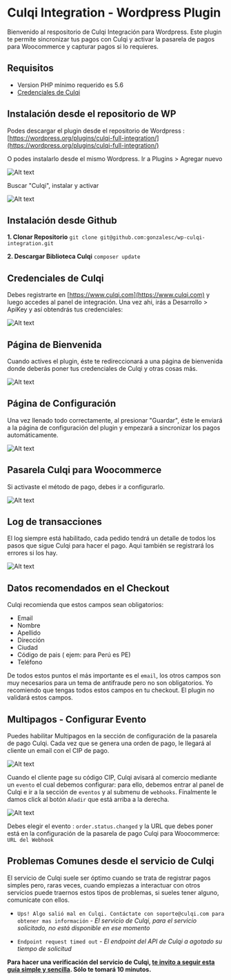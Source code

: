 # Culqi Integration - Wordpress Plugin

Bienvenido al respositorio de Culqi Integración para Wordpress. Este plugin te permite sincronizar tus pagos con Culqi y activar la pasarela de pagos para Woocommerce y capturar pagos si lo requieres.


## Requisitos ##

- Version PHP mínimo requerido es 5.6
- [Credenciales de Culqi](https://www.culqi.com)


## Instalación desde el repositorio de WP ##

Podes descargar el plugin desde el repositorio de Wordpress :
[https://wordpress.org/plugins/culqi-full-integration/](https://wordpress.org/plugins/culqi-full-integration/)


O podes instalarlo desde el mismo Wordpress. Ir a Plugins > Agregar nuevo

![Alt text](https://www.letsgodev.com/wp-content/uploads/2015/08/install_plugin1.png "Add New Plugin")

Buscar "Culqi", instalar y activar

![Alt text](https://www.letsgodev.com/wp-content/uploads/2015/07/plugin.jpg "Add New Plugin")


## Instalación desde Github ##

**1. Clonar Repositorio**
```git clone git@github.com:gonzalesc/wp-culqi-integration.git```

**2. Descargar Biblioteca Culqi**
```composer update```


## Credenciales de Culqi ##

Debes registrarte en [https://www.culqi.com](https://www.culqi.com) y luego accedes al panel de integración. Una vez ahi, irás a Desarrollo > ApiKey y así obtendrás tus credenciales:

![Alt text](https://www.letsgodev.com/wp-content/uploads/2019/04/apikey.png "Credenciales Culqi")

## Página de Bienvenida ##

Cuando actives el plugin, éste te redireccionará a una página de bienvenida donde deberás poner tus credenciales de Culqi y otras cosas más.

![Alt text](https://www.letsgodev.com/wp-content/uploads/2015/07/welcome.jpg "Welcome Page")


## Página de Configuración ##

Una vez llenado todo correctamente, al presionar "Guardar", éste le enviará a la página de configuración del plugin y empezará a sincronizar los pagos automáticamente.

![Alt text](https://www.letsgodev.com/wp-content/uploads/2015/07/settings.jpg "Configure you Settings page")


## Pasarela Culqi para Woocommerce ##

Si activaste el método de pago, debes ir a configurarlo.

![Alt text](https://www.letsgodev.com/wp-content/uploads/2015/07/woo2.jpg "Woocommerce Payment")


## Log de transacciones ##

El log siempre está habilitado, cada pedido tendrá un detalle de todos los pasos que sigue Culqi para hacer el pago. Aqui también se registrará los errores si los hay.

![Alt text](https://www.letsgodev.com/wp-content/uploads/2015/07/log.jpg "Log")


## Datos recomendados en el Checkout ##

Culqi recomienda que estos campos sean obligatorios:

- Email
- Nombre
- Apellido
- Dirección
- Ciudad
- Código de pais ( ejem: para Perú es PE)
- Teléfono

De todos estos puntos el más importante es el `email`, los otros campos son muy necesarios para un tema de antifraude pero no son obligatorios. Yo recomiendo que tengas todos estos campos en tu checkout. El plugin no validará estos campos.

## Multipagos - Configurar Evento ##

Puedes habilitar Multipagos en la sección de configuración de la pasarela de pago Culqi. Cada vez que se genera una orden de pago, le llegará al cliente un email con el CIP de pago.

![Alt text](https://www.letsgodev.com/wp-content/uploads/2015/07/webhook_settings.jpg "Multipagos")


Cuando el cliente page su código CIP, Culqi avisará al comercio mediante un `evento` el cual debemos configurar: para ello, debemos entrar al panel de Culqi e ir a la sección de `eventos` y al submenu de `webhooks`. Finalmente le damos click al botón `Añadir` que está arriba a la derecha.

![Alt text](https://www.letsgodev.com/wp-content/uploads/2015/07/webhook_create.jpg "Event")


Debes elegir el evento : `order.status.changed`
y la URL que debes poner está en la configuración de la pasarela de pago Culqi para Woocommerce: `URL del Webhook`


## Problemas Comunes desde el servicio de Culqi ##

El servicio de Culqi suele ser óptimo cuando se trata de registrar pagos simples pero, raras veces, cuando empiezas a interactuar con otros servicios puede traernos estos tipos de problemas, si sueles tener alguno, comunicate con ellos.

- `Ups! Algo salió mal en Culqi. Contáctate con soporte@culqi.com para obtener mas información` - *El servicio de Culqi, para el servicio solicitado, no está disponible en ese momento*

- `Endpoint request timed out` - *El endpoint del API de Culqi a agotado su tiempo de solicitud*


**Para hacer una verificación del servicio de Culqi, [te invito a seguir esta guía simple y sencilla](https://blog.letsgodev.com/tips-es/verificar-servicio-de-culqi-en-10-minutos/). Sólo te tomará 10 minutos.**